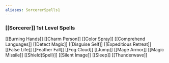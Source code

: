 ```yaml
---
aliases: SorcererSpells1
---
```

### [[Sorcerer]] 1st Level Spells
[[Burning Hands]]
[[Charm Person]]
[[Color Spray]]
[[Comprehend Languages]]
[[Detect Magic]]
[[Disguise Self]]
[[Expeditious Retreat]]
[[False Life]]
[[Feather Fall]]
[[Fog Cloud]]
[[Jump]]
[[Mage Armor]]
[[Magic Missile]]
[[Shield(Spell)]]
[[Silent Image]]
[[Sleep]]
[[Thunderwave]]
